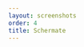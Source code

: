 ```yaml
---
layout: screenshots
order: 4
title: Schermate
---
```

  <a href="/resources/cpucompare/archive/latest/italian/main.png"
    data-caption="Finestra principale"></a>
  <a href="/resources/cpucompare/archive/latest/italian/shortcuts.png"
    data-caption="Finestra delle scorciatoie"></a>
  <a href="/resources/cpucompare/archive/latest/italian/about.png"
    data-caption="Finestra delle informazioni"></a>
